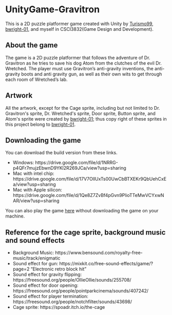 # UnityGame-Gravitron
This is a 2D puzzle platformer game created with Unity by <a href="https://github.com/Turismo99">Turismo99</a>, <a href="https://github.com/bwright-01">bwright-01</a>, and myself in  CSCI3832(Game Design and Development).

## About the game
The game is a 2D puzzle platformer that follows the adventure of Dr. Gravitron as he tries to save his dog Atom from the clutches of the evil Dr. Wretched. The player must use Gravitron’s anti-gravity inventions, the anti-gravity boots and anti gravity gun, as well as their own wits to get through each room of Wretched’s lab.

## Artwork
All the artwork, except for the Cage sprite, including but not limited to Dr. Gravitron's sprite, Dr. Wretched's sprite, Door sprite, Button sprite, and Atom's sprite were created by <a href="https://github.com/bwright-01">bwright-01</a>; thus copy right of these sprites in this project belong to <a href="https://github.com/bwright-01">bwright-01</a>.

## Downloading the game
You can download the build version from these links.
<ul>
  <li>Windows: https://drive.google.com/file/d/1NRRG-p4QFr7mujzEbwnD9YKl2R269JCa/view?usp=sharing</li>
  <li>Mac with intel chip: https://drive.google.com/file/d/17V7OlIUxTs00UwCbBTXEKr9QbUehCxEa/view?usp=sharing</li>
  <li>Mac with Apple silicon: https://drive.google.com/file/d/1Qe8Z7ZvBf4pGvn9PlioTTeMwVCYxwNAR/view?usp=sharing</li>
</ul>

You can also play the game <a href = "https://ayumujs.itch.io/gravitron">here</a> without downloading the game on your machine.

## Reference for the cage sprite, background music and sound effects
<ul>
  <li>Background Music: https://www.bensound.com/royalty-free-music/track/enigmatic</li>
  <li>Sound effect for gun: https://mixkit.co/free-sound-effects/game/?page=2 “Electronic retro block hit”</li>
  <li>Sound effect for gravity flipping: https://freesound.org/people/OllieOllie/sounds/255708/</li>
  <li>Sound effect for door opening: https://freesound.org/people/pointparkcinema/sounds/407242/</li>
  <li>Sound effect for player termination: https://freesound.org/people/notchfilter/sounds/43698/</li>
  <li>Cage sprite: https://spoadr.itch.io/the-cage </li>
</ul>
